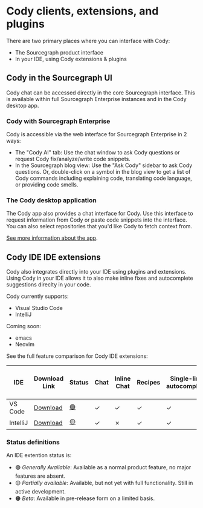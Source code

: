 # Cody clients, extensions, and plugins

There are two primary places where you can interface with Cody:

- The Sourcegraph product interface
- In your IDE, using Cody extensions & plugins

## Cody in the Sourcegraph UI

Cody chat can be accessed directly in the core Sourcegraph interface. This is available within full Sourcegraph Enterprise instances and in the Cody desktop app.

### Cody with Sourcegraph Enterprise

Cody is accessible via the web interface for Sourcegraph Enterprise in 2 ways:

- The "Cody AI" tab: Use the chat window to ask Cody questions or request Cody fix/analyze/write code snippets.
- In the Sourcegraph blog view: Use the "Ask Cody" sidebar to ask Cody questions. Or, double-click on a symbol in the blog view to get a list of Cody commands including explaining code, translating code language, or providing code smells.

### The Cody desktop application

The Cody app also provides a chat interface for Cody. Use this interface to request information from Cody or paste code snippets into the interface. You can also select repositories that you'd like Cody to fetch context from.

[See more information about the app](../../app/index.md).

## Cody IDE IDE extensions

Cody also integrates directly into your IDE using plugins and extensions. Using Cody in your IDE allows it to also make inline fixes and autocomplete suggestions direclty in your code.

Cody currently supports:

- Visual Studio Code
- IntelliJ

Coming soon:

- emacs
- Neovim

See the full feature comparison for Cody IDE extensions: 

<table>
   <thead>
      <tr>
        <th>IDE</th>
        <th>Download Link</th>
        <th>Status</th>
        <th>Chat</th>
        <th>Inline Chat</th>
        <th>Recipes</th>
        <th>Single-line autocomplete</th>
        <th>Multi-line autocomplete</th>
        <th>Connect to the Cody app</th>
      </tr>
   </thead>
   <tbody>
      <tr>
        <td>VS Code</td>
        <td><a href="https://marketplace.visualstudio.com/items?itemName=sourcegraph.cody-ai">Download</a></td>
        <td><a href="#status-definitions" class="indexer-status">🟢</a></td>
        <td class="indexer-implemented-y">✓</td> <!-- Chat -->
        <td class="indexer-implemented-y">✓</td> <!-- Inline Chat -->
        <td class="indexer-implemented-y">✓</td> <!-- Recipes -->
        <td class="indexer-implemented-y">✓</td> <!-- Single-line autocomplate -->
        <td class="indexer-implemented-y">✓</td> <!-- Multi-line autocomplete -->
        <td class="indexer-implemented-y">✓</td> <!-- Connect to the Cody app -->
      </tr>
      <tr>
        <td>IntelliJ</td>
        <td><a href="TODO">Download</a></td>
        <td><a href="#status-definitions" class="indexer-status">🟡</a></td>
        <td class="indexer-implemented-y">✓</td> <!-- Chat -->
        <td class="indexer-implemented-n">✗</td> <!-- Inline Chat -->
        <td class="indexer-implemented-y">✓</td> <!-- Recipes -->
        <td class="indexer-implemented-y">✓</td> <!-- Single-line autocomplate -->
        <td class="indexer-implemented-n">✗</td> <!-- Multi-line autocomplete -->
        <td class="indexer-implemented-y">✓</td> <!-- Connect to the Cody app -->
      </tr>
   </tbody>
</table>

### Status definitions
An IDE extention status is:

- 🟢 _Generally Available_: Available as a normal product feature, no major features are absent.
- 🟡 _Partially available_: Available, but not yet with full functionality. Still in active development.
- 🟠 _Beta_: Available in pre-release form on a limited basis. 
